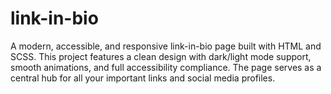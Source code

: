 # link-in-bio
 A modern, accessible, and responsive link-in-bio page built with HTML and SCSS. This project features a clean design with dark/light mode support, smooth animations, and full accessibility compliance. The page serves as a central hub for all your important links and social media profiles.
